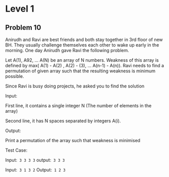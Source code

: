 # Level 1

## Problem 10
Anirudh and Ravi are best friends and both stay together in 3rd floor of new BH. They usually challenge themselves each other to wake up early in the morning. One day Anirudh gave Ravi the following problem.

Let A(1), A92, ... A(N) be  an array of N numbers. Weakness of this array is defined by max( A(1) - A(2) , A(2) - (3), ... A(n-1) - A(n)). Ravi needs to find a permutation of given array such that the resulting weakness is minimum possible.

Since Ravi is busy doing projects, he asked you to find the solution


Input:

First line, it contains a single integer N (The number of elements in the array)

Second line, it has N spaces separated by integers A(i).


Output:

Print a permutation of the array such that weakness is minimised


Test Case:

Input:```
3
3 3 3```
output:```
3 3 3```

Input:```
3
1 3 2```
Output:```
1 2 3```